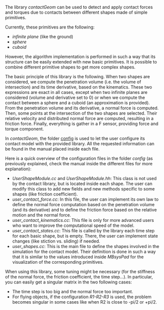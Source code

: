 The library *contactGeom* can be used to detect and apply contact forces and torques due to contacts between different shapes made of simple primitives.

Currently, these primitives are the following:
* *infinite plane* (like the ground)
* *sphere*
* *cuboid*

However, the algorithm implementation is performed in such a way that its structure can be easily extended with new basic primitives. It is possible to combine different primitive shapes to get more complex shapes.

The basic principle of this library is the following. When two shapes are considered, we compute the penetration volume (i.e. the volume of intersection) and its time derivative, based on the kinematics. These two expressions are exact in all cases, except when two infinite planes are considered (volume and derivative set to 0) or when we compute the contact between a sphere and a cuboid (an approximation is provided). From the penetration volume and its derivative, a normal force is computed. Then, some points at the intersection of the two shapes are selected. Their relative velocity and distributed normal force are computed, resulting in a friction force. Finally, everything is gather in a F sensor, providing force and torque component.

In *contactGeom*, the folder [config](userFiles/simu/forces/contactGeom/config) is used to let the user configure its contact model with the provided library. All the requested information can be found in the manual placed inside each file.

Here is a quick overview of the configuration files in the folder *config* (as previously explained, check the manual inside the different files for more explanation):

* *UserShapeModule.cc* and *UserShapeModule.hh*: This class is not used by the contact library, but is located inside each shape. The user can modify this class to add new fields and new methods specific to some shapes (like friction coefficient).
* *user_contact_force.cc*: In this file, the user can implement its own law to define the normal force computation based on the penetration volume (and its derivative) and to define the friction force based on the relative motion and the normal force.
* *user_contact_kinematics.cc*: This file is only for more advanced users who want to improve the computational speed of the model.
* *user_contact_states.cc*: This file is called by the library each time step for each basic shape, but is empty. There, the user can implement state changes (like stiction vs. sliding) if needed.
* *user_shapes.cc*: This is the main file to define the shapes involved in the simulation for the contact model. Their definition is done in such a way that it is similar to the values introduced inside *MBsysPad* for the visualization of the corresponding primitives.

When using this library, some tuning might be necessary (for the stiffness of the normal force, the friction coefficient, the time step...). In particular, you can easily get a singular matrix in the two following cases:
* The time step is too big and the normal force too important.
* For flying objects, if the configuration *R1-R2-R3* is used, the problem becomes singular in some cases like when R2 is close to -pi/2 or +pi/2.
